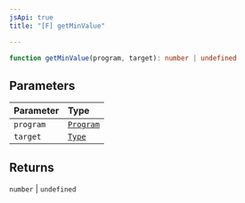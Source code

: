 ```yaml
---
jsApi: true
title: "[F] getMinValue"

---
```

```ts
function getMinValue(program, target): number | undefined
```

## Parameters

| Parameter | Type |
| :------ | :------ |
| `program` | [`Program`](../interfaces/Program.md) |
| `target` | [`Type`](../type-aliases/Type.md) |

## Returns

`number` \| `undefined`
